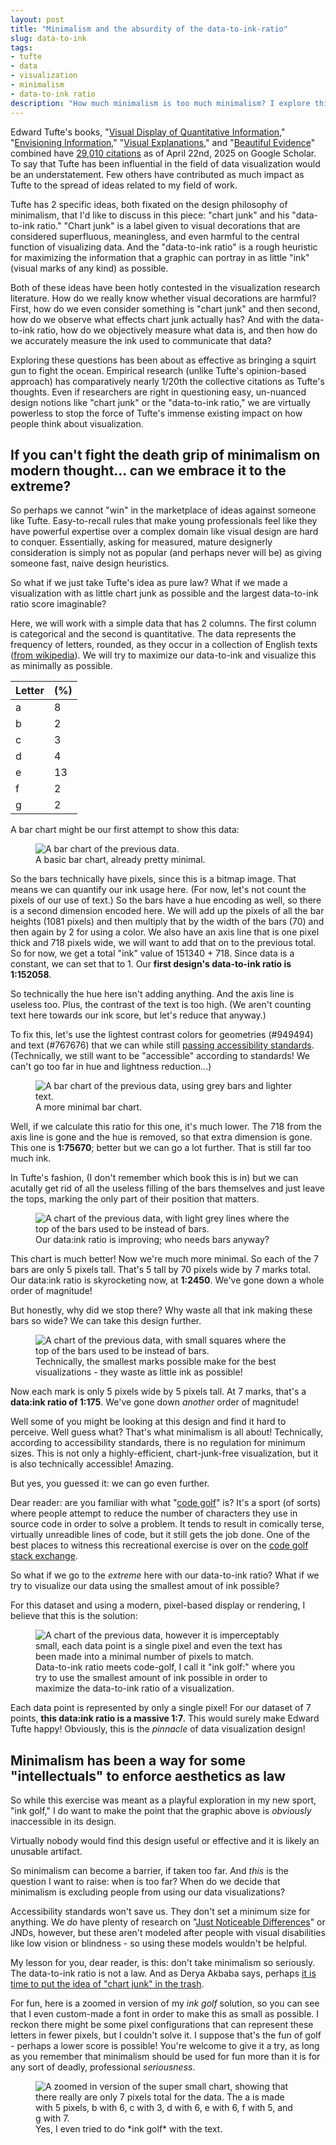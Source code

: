 ```yaml
---
layout: post
title: "Minimalism and the absurdity of the data-to-ink-ratio"
slug: data-to-ink
tags:
- tufte
- data
- visualization
- minimalism
- data-to-ink ratio
description: "How much minimalism is too much minimalism? I explore this question and propose the most minimalist, highest scoring data-to-ink ratio on a visualization ever made as a thought piece. Why? Well novices learning to make data visualizations are often taught to avoid 'chart junk' and strive towards visual minimalism. But they aren't told when to stop."
---
```


Edward Tufte's books, "[Visual Display of Quantitative Information](https://lmscontent.embanet.com/USC/CMGT587/Tufte%20Ch2%20and%205.pdf)," "[Envisioning Information](https://journals.lww.com/optvissci/citation/1991/04000/ENVISIONING_INFORMATION.13.aspx)," "[Visual Explanations](https://www.ntf.uni-lj.si/igt/wp-content/uploads/sites/8/2015/09/Oblikovanje001-1.pdf)," and "[Beautiful Evidence](https://pages.mtu.edu/~hcking/Tufte_hKing.pdf)" combined have [29,010 citations](https://scholar.google.com/scholar?hl=en&as_sdt=0%2C39&q=edward+tufte&btnG=) as of April 22nd, 2025 on Google Scholar. To say that Tufte has been influential in the field of data visualization would be an understatement. Few others have contributed as much impact as Tufte to the spread of ideas related to my field of work.

Tufte has 2 specific ideas, both fixated on the design philosophy of minimalism, that I'd like to discuss in this piece: "chart junk" and his "data-to-ink ratio." "Chart junk" is a label given to visual decorations that are considered superfluous, meaningless, and even harmful to the central function of visualizing data. And the "data-to-ink ratio" is a rough heuristic for maximizing the information that a graphic can portray in as little "ink" (visual marks of any kind) as possible.

Both of these ideas have been hotly contested in the visualization research literature. How do we really know whether visual decorations are harmful? First, how do we even consider something is "chart junk" and then second, how do we observe what effects chart junk actually has? And with the data-to-ink ratio, how do we objectively measure what data is, and then how do we accurately measure the ink used to communicate that data?

Exploring these questions has been about as effective as bringing a squirt gun to fight the ocean. Empirical research (unlike Tufte's opinion-based approach) has comparatively nearly 1/20th the collective citations as Tufte's thoughts. Even if researchers are right in questioning easy, un-nuanced design notions like "chart junk" or the "data-to-ink ratio," we are virtually powerless to stop the force of Tufte's immense existing impact on how people think about visualization.

## If you can't fight the death grip of minimalism on modern thought... can we embrace it to the extreme?
So perhaps we cannot "win" in the marketplace of ideas against someone like Tufte. Easy-to-recall rules that make young professionals feel like they have powerful expertise over a complex domain like visual design are hard to conquer. Essentially, asking for measured, mature designerly consideration is simply not as popular (and perhaps never will be) as giving someone fast, naive design heuristics.

So what if we just take Tufte's idea as pure law? What if we made a visualization with as little chart junk as possible and the largest data-to-ink ratio score imaginable?

Here, we will work with a simple data that has 2 columns. The first column is categorical and the second is quantitative. The data represents the frequency of letters, rounded, as they occur in a collection of English texts ([from wikipedia](https://en.wikipedia.org/wiki/Letter_frequency)). We will try to maximize our data-to-ink and visualize this as minimally as possible.

| Letter   | (%) |
| -------- | --- |
| a        |  8  |
| b        |  2  |
| c        |  3  |
| d        |  4  |
| e        |  13 |
| f        |  2  |
| g        |  2  |

A bar chart might be our first attempt to show this data:

<figure>
    <img src="https://www.frank.computer/images/minimalism1.png" alt="A bar chart of the previous data."/>
    <figcaption>A basic bar chart, already pretty minimal.</figcaption>
</figure>

So the bars technically have pixels, since this is a bitmap image. That means we can quantify our ink usage here. (For now, let's not count the pixels of our use of text.) So the bars have a hue encoding as well, so there is a second dimension encoded here. We will add up the pixels of all the bar heights (1081 pixels) and then multiply that by the width of the bars (70) and then again by 2 for using a color. We also have an axis line that is one pixel thick and 718 pixels wide, we will want to add that on to the previous total. So for now, we get a total "ink" value of 151340 + 718. Since data is a constant, we can set that to 1. Our **first design's data-to-ink ratio is 1:152058**.

So technically the hue here isn't adding anything. And the axis line is useless too. Plus, the contrast of the text is too high. (We aren't counting text here towards our ink score, but let's reduce that anyway.)

To fix this, let's use the lightest contrast colors for geometries (#949494) and text (#767676) that we can while still [passing accessibility standards](https://webaim.org/resources/contrastchecker/). (Technically, we still want to be "accessible" according to standards! We can't go too far in hue and lightness reduction...)

<figure>
    <img src="https://www.frank.computer/images/minimalism2.png" alt="A bar chart of the previous data, using grey bars and lighter text."/>
    <figcaption>A more minimal bar chart.</figcaption>
</figure>


Well, if we calculate this ratio for this one, it's much lower. The 718 from the axis line is gone and the hue is removed, so that extra dimension is gone. This one is **1:75670**; better but we can go a lot further. That is still far too much ink.

In Tufte's fashion, (I don't remember which book this is in) but we can acutally get rid of all the useless filling of the bars themselves and just leave the tops, marking the only part of their position that matters.

<figure>
    <img src="https://www.frank.computer/images/minimalism3.png" alt="A chart of the previous data, with light grey lines where the top of the bars used to be instead of bars."/>
    <figcaption>Our data:ink ratio is improving; who needs bars anyway?</figcaption>
</figure>

This chart is much better! Now we're much more minimal. So each of the 7 bars are only 5 pixels tall. That's 5 tall by 70 pixels wide by 7 marks total. Our data:ink ratio is skyrocketing now, at **1:2450**. We've gone down a whole order of magnitude!

But honestly, why did we stop there? Why waste all that ink making these bars so wide? We can take this design further.

<figure>
    <img src="https://www.frank.computer/images/minimalism4.png" alt="A chart of the previous data, with small squares where the top of the bars used to be instead of bars."/>
    <figcaption>Technically, the smallest marks possible make for the best visualizations - they waste as little ink as possible!</figcaption>
</figure>

Now each mark is only 5 pixels wide by 5 pixels tall. At 7 marks, that's a **data:ink ratio of 1:175**. We've gone down *another* order of magnitude!

Well some of you might be looking at this design and find it hard to perceive. Well guess what? That's what minimalism is all about! Technically, according to accessibility standards, there is no regulation for minimum sizes. This is not only a highly-efficient, chart-junk-free visualization, but it is also technically accessible! Amazing.

But yes, you guessed it: we can go even further.

Dear reader: are you familiar with what "[code golf](https://en.wikipedia.org/wiki/Code_golf)" is? It's a sport (of sorts) where people attempt to reduce the number of characters they use in source code in order to solve a problem. It tends to result in comically terse, virtually unreadible lines of code, but it still gets the job done. One of the best places to witness this recreational exercise is over on the [code golf stack exchange](https://codegolf.stackexchange.com/).

So what if we go to the *extreme* here with our data-to-ink ratio? What if we try to visualize our data using the smallest amout of ink possible?

For this dataset and using a modern, pixel-based display or rendering, I believe that this is the solution:

<figure>
    <img src="https://www.frank.computer/images/minimalism5.png" alt="A chart of the previous data, however it is imperceptably small, each data point is a single pixel and even the text has been made into a minimal number of pixels to match."/>
    <figcaption>Data-to-ink ratio meets code-golf, I call it "ink golf:" where you try to use the smallest amount of ink possible in order to maximize the data-to-ink ratio of a visualization.</figcaption>
</figure>

Each data point is represented by only a single pixel! For our dataset of 7 points, **this data:ink ratio is a massive 1:7**. This would surely make Edward Tufte happy! Obviously, this is the *pinnacle* of data visualization design!

## Minimalism has been a way for some "intellectuals" to enforce aesthetics as law
So while this exercise was meant as a playful exploration in my new sport, "ink golf," I do want to make the point that the graphic above is *obviously* inaccessible in its design.

Virtually nobody would find this design useful or effective and it is likely an unusable artifact.

So minimalism can become a barrier, if taken too far. And *this* is the question I want to raise: when is too far? When do we decide that minimalism is excluding people from using our data visualizations?

Accessibility standards won't save us. They don't set a minimum size for anything. We *do* have plenty of research on "[Just Noticeable Differences](https://ieeexplore.ieee.org/abstract/document/8017604?casa_token=3nllwCmAxi8AAAAA:kMy02ZIDga82EXJaYs1bcAeqgpEoYnrABVbBpWB0ns5sVPQvkY-y7SKGW0lIeAobY4k_q9mB)" or JNDs, however, but these aren't modeled after people with visual disabilities like low vision or blindness - so using these models wouldn't be helpful.

My lesson for you, dear reader, is this: don't take minimalism so seriously. The data-to-ink ratio is not a law. And as Derya Akbaba says, perhaps [it is time to put the idea of "chart junk" in the trash](https://arxiv.org/abs/2109.10132).

For fun, here is a zoomed in version of my *ink golf* solution, so you can see that I even custom-made a font in order to make this as small as possible. I reckon there might be some pixel configurations that can represent these letters in fewer pixels, but I couldn't solve it. I suppose that's the fun of golf - perhaps a lower score is possible! You're welcome to give it a try, as long as you remember that minimalism should be used for fun more than it is for any sort of deadly, professional *seriousness*.

<figure>
    <img src="https://www.frank.computer/images/data_to_ink.png" alt="A zoomed in version of the super small chart, showing that there really are only 7 pixels total for the data. The a is made with 5 pixels, b with 6, c with 3, d with 6, e with 6, f with 5, and g with 7."/>
    <figcaption>Yes, I even tried to do *ink golf* with the text.</figcaption>
</figure>
